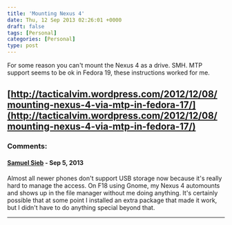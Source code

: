 ```yaml
---
title: 'Mounting Nexus 4'
date: Thu, 12 Sep 2013 02:26:01 +0000
draft: false
tags: [Personal]
categories: [Personal]
type: post
---
```


For some reason you can't mount the Nexus 4 as a drive. SMH. MTP support seems to be ok in Fedora 19, these instructions worked for me.

[http://tacticalvim.wordpress.com/2012/12/08/mounting-nexus-4-via-mtp-in-fedora-17/](http://tacticalvim.wordpress.com/2012/12/08/mounting-nexus-4-via-mtp-in-fedora-17/)
---
### Comments:
#### [Samuel Sieb]( "samuel@sieb.net") - <time datetime="2013-09-13 21:37:14">Sep 5, 2013</time>

Almost all newer phones don't support USB storage now because it's really hard to manage the access. On F18 using Gnome, my Nexus 4 automounts and shows up in the file manager without me doing anything. It's certainly possible that at some point I installed an extra package that made it work, but I didn't have to do anything special beyond that.
<hr />
